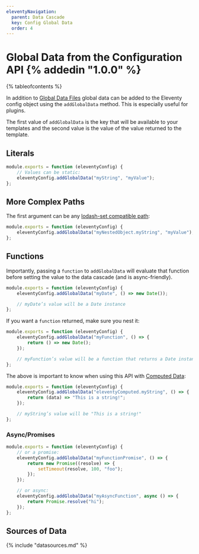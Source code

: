```yaml
---
eleventyNavigation:
  parent: Data Cascade
  key: Config Global Data
  order: 4
---
```


# Global Data from the Configuration API {% addedin "1.0.0" %}

{% tableofcontents %}

In addition to [Global Data Files](/docs/data-global/) global data can be added to the Eleventy config object using the `addGlobalData` method. This is especially useful for plugins.

The first value of `addGlobalData` is the key that will be available to your templates and the second value is the value of the value returned to the template.

## Literals

```js
module.exports = function (eleventyConfig) {
	// Values can be static:
	eleventyConfig.addGlobalData("myString", "myValue");
};
```

## More Complex Paths

The first argument can be any [lodash-set compatible path](https://lodash.com/docs/4.17.15#set):

```js
module.exports = function (eleventyConfig) {
	eleventyConfig.addGlobalData("myNestedObject.myString", "myValue");
};
```


## Functions

Importantly, passing a `function` to `addGlobalData` will evaluate that function before setting the value to the data cascade (and is async-friendly).

```js
module.exports = function (eleventyConfig) {
	eleventyConfig.addGlobalData("myDate", () => new Date());

	// myDate’s value will be a Date instance
};
```

If you want a `function` returned, make sure you nest it:

```js
module.exports = function (eleventyConfig) {
	eleventyConfig.addGlobalData("myFunction", () => {
		return () => new Date();
	});

	// myFunction’s value will be a function that returns a Date instance
};
```

The above is important to know when using this API with [Computed Data](/docs/data-computed/#using-javascript):

```js
module.exports = function (eleventyConfig) {
	eleventyConfig.addGlobalData("eleventyComputed.myString", () => {
		return (data) => "This is a string!";
	});

	// myString’s value will be "This is a string!"
};
```


### Async/Promises

```js
module.exports = function (eleventyConfig) {
	// or a promise:
	eleventyConfig.addGlobalData("myFunctionPromise", () => {
		return new Promise((resolve) => {
			setTimeout(resolve, 100, "foo");
		});
	});

	// or async:
	eleventyConfig.addGlobalData("myAsyncFunction", async () => {
		return Promise.resolve("hi");
	});
};
```

## Sources of Data

{% include "datasources.md" %}

